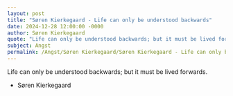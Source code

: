 ```yaml
---
layout: post
title: "Søren Kierkegaard - Life can only be understood backwards"
date: 2024-12-28 12:00:00 -0000
author: Søren Kierkegaard
quote: "Life can only be understood backwards; but it must be lived forwards."
subject: Angst
permalink: /Angst/Søren Kierkegaard/Søren Kierkegaard - Life can only be understood backwards
---
```


Life can only be understood backwards; but it must be lived forwards.

- Søren Kierkegaard
